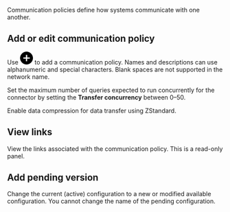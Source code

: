 Communication policies define how systems communicate with one another.

## Add or edit communication policy


Use ![""](Images/jco1689789992186.svg) to add a communication policy. Names and descriptions can use alphanumeric and special characters. Blank spaces are not supported in the network name.

Set the maximum number of queries expected to run concurrently for the connector by setting the **Transfer concurrency** between 0–50.

Enable data compression for data transfer using ZStandard.

## View links


View the links associated with the communication policy. This is a read-only panel.

## Add pending version


Change the current (active) configuration to a new or modified available configuration. You cannot change the name of the pending configuration.

